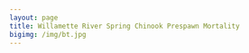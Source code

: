 ```yaml
---
layout: page
title: Willamette River Spring Chinook Prespawn Mortality
bigimg: /img/bt.jpg
---
```




